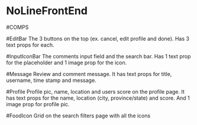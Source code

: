 # NoLineFrontEnd

#COMPS

#EditBar
The 3 buttons on the top (ex. cancel, edit profile and done). Has 3 text props for each. 

#InputIconBar
The comments input field and the search bar. Has 1 text prop for the placeholder and 1 image prop for the icon. 

#Message
Review and comment message. It has text props for title, username, time stamp and message. 

#Profile
Profile pic, name, location and users score on the profile page. It has text props for the name, location (city, province/state) and score. And 1 image prop for profile pic. 

#FoodIcon
Grid on the search filters page with all the icons
